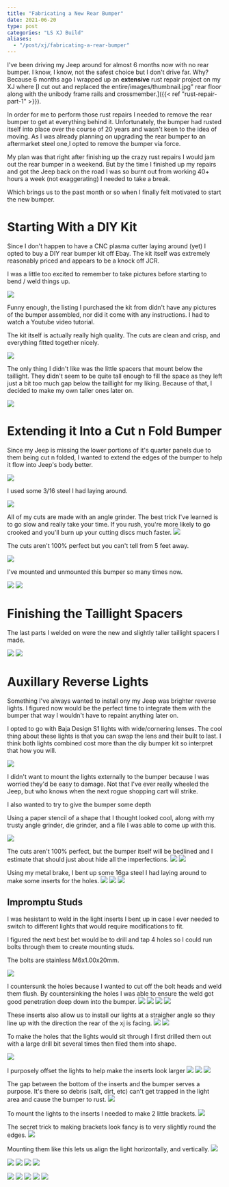 ```yaml
---
title: "Fabricating a New Rear Bumper"
date: 2021-06-20
type: post
categories: "LS XJ Build"
aliases:
  - "/post/xj/fabricating-a-rear-bumper"
---
```


I've been driving my Jeep around for almost 6 months now with no rear bumper. I know, I know, not the safest choice but I don't drive far. Why? Because 6 months ago I wrapped up an **extensive** rust repair project on my XJ where [I cut out and replaced the entire/images/thumbnail.jpg" rear floor along with the unibody frame rails and crossmember.]({{< ref "rust-repair-part-1" >}}).

In order for me to perform those rust repairs I needed to remove the rear bumper to get at everything behind it. Unfortunately, the bumper had rusted itself into place over the course of 20 years and wasn't keen to the idea of moving. As I was already planning on upgrading the rear bumper to an aftermarket steel one,I opted to remove the bumper via force.

My plan was that right after finishing up the crazy rust repairs I would jam out the rear bumper in a weekend. But by the time I finished up my repairs and got the Jeep back on the road I was so burnt out from working 40+ hours a week (not exaggerating) I needed to take a break.

Which brings us to the past month or so when I finally felt motivated to start the new bumper.

# Starting With a DIY Kit

Since I don't happen to have a CNC plasma cutter laying around (yet) I opted to buy a DIY rear bumper kit off Ebay. The kit itself was extremely reasonably priced and appears to be a knock off JCR.

I was a little too excited to remember to take pictures before starting to bend / weld things up.

![](images/1.jpg)

Funny enough, the listing I purchased the kit from didn't have any pictures of the bumper assembled, nor did it come with any instructions. I had to watch a Youtube video tutorial.

The kit itself is actually really high quality. The cuts are clean and crisp, and everything fitted together nicely.

![](images/3.jpg)

The only thing I didn't like was the little spacers that mount below the taillight. They didn't seem to be quite tall enough to fill the space as they left just a bit too much gap below the taillight for my liking. Because of that, I decided to make my own taller ones later on.

![](images/4.jpg)

# Extending it Into a Cut n Fold Bumper

Since my Jeep is missing the lower portions of it's quarter panels due to them being cut n folded, I wanted to extend the edges of the bumper to help it flow into Jeep's body better.

![](images/5.jpg)

I used some 3/16 steel I had laying around.

![](images/6.jpg)

All of my cuts are made with an angle grinder. The best trick I've learned is to go slow and really take your time. If you rush, you're more likely to go crooked and you'll burn up your cutting discs much faster.
![](images/7.jpg)

The cuts aren't 100% perfect but you can't tell from 5 feet away.

![](images/8.jpg)

I've mounted and unmounted this bumper so many times now.

![](images/9.jpg)
![](images/10.jpg)

# Finishing the Taillight Spacers

The last parts I welded on were the new and slightly taller taillight spacers I made.

![](images/11.jpg)
![](images/12.jpg)

# Auxillary Reverse Lights

Something I've always wanted to install ony my Jeep was brighter reverse lights. I figured now would be the perfect time to integrate them with the bumper that way I wouldn't have to repaint anything later on.

I opted to go with Baja Design S1 lights with wide/cornering lenses. The cool thing about these lights is that you can swap the lens and their built to last. I think both lights combined cost more than the diy bumper kit so interpret that how you will.

![](images/13.jpg)

I didn't want to mount the lights externally to the bumper because I was worried they'd be easy to damage. Not that I've ever really wheeled the Jeep, but who knows when the next rogue shopping cart will strike.

I also wanted to try to give the bumper some depth

Using a paper stencil of a shape that I thought looked cool, along with my trusty angle grinder, die grinder, and a file I was able to come up with this.

![](images/14.jpg)

The cuts aren't 100% perfect, but the bumper itself will be bedlined and I estimate that should just about hide all the imperfections.
![](images/15.jpg)
![](images/16.jpg)

Using my metal brake, I bent up some 16ga steel I had laying around to make some inserts for the holes.
![](images/17.jpg)
![](images/18.jpg)
![](images/19.jpg)

## Impromptu Studs

I was hesistant to weld in the light inserts I bent up in case I ever needed to switch to different lights that would require modifications to fit.

I figured the next best bet would be to drill and tap 4 holes so I could run bolts through them to create mounting studs.

The bolts are stainless M6x1.00x20mm.

![](images/20.jpg)

I countersunk the holes because I wanted to cut off the bolt heads and weld them flush. By countersinking the holes I was able to ensure the weld got good penetration deep down into the bumper.
![](images/21.jpg)
![](images/22.jpg)
![](images/23.jpg)
![](images/24.jpg)

These inserts also allow us to install our lights at a straigher angle so they line up with the direction the rear of the xj is facing.
![](images/25.jpg)
![](images/26.jpg)

To make the holes that the lights would sit through I first drilled them out with a large drill bit several times then filed them into shape.

![](images/27.jpg)

I purposely offset the lights to help make the inserts look larger
![](images/28.jpg)
![](images/29.jpg)
![](images/30.jpg)

The gap between the bottom of the inserts and the bumper serves a purpose. It's there so debris (salt, dirt, etc) can't get trapped in the light area and cause the bumper to rust.
![](images/31.jpg)

To mount the lights to the inserts I needed to make 2 little brackets.
![](images/32.jpg)

The secret trick to making brackets look fancy is to very slightly round the edges.
![](images/33.jpg)

Mounting them like this lets us align the light horizontally, and vertically.
![](images/34.jpg)

![](images/35.jpg)
![](images/36.jpg)
![](images/37.jpg)
![](images/38.jpg)

![](images/39.jpg)
![](images/40.jpg)
![](images/41.jpg)
![](images/42.jpg)
![](images/43.jpg)
